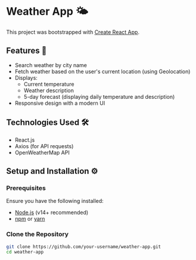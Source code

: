 # Weather App 🌤️

This project was bootstrapped with [Create React App](https://github.com/facebook/create-react-app).

## Features 🚀
- Search weather by city name
- Fetch weather based on the user's current location (using Geolocation)
- Displays:
  - Current temperature
  - Weather description
  - 5-day forecast (displaying daily temperature and description)
- Responsive design with a modern UI

## Technologies Used 🛠️
- React.js
- Axios (for API requests)
- OpenWeatherMap API

## Setup and Installation ⚙️

### Prerequisites
Ensure you have the following installed:
- [Node.js](https://nodejs.org/) (v14+ recommended)
- [npm](https://www.npmjs.com/) or [yarn](https://yarnpkg.com/)

### Clone the Repository
```sh
git clone https://github.com/your-username/weather-app.git
cd weather-app
